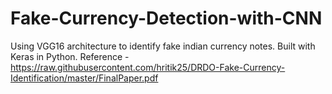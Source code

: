 # Fake-Currency-Detection-with-CNN
Using VGG16 architecture to identify fake indian currency notes. Built with Keras in Python.
Reference - https://raw.githubusercontent.com/hritik25/DRDO-Fake-Currency-Identification/master/FinalPaper.pdf
